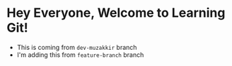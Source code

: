 # Hey Everyone, Welcome to Learning Git!

- This is coming from `dev-muzakkir` branch
- I'm adding this from `feature-branch` branch